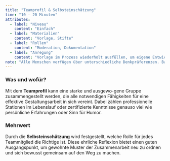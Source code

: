 ```yaml
---
title: "Teamprofil & Selbsteinschätzung"
time: "10 – 20 Minuten"
attributes:
  - label: "Niveau"
    content: "Einfach"
  - label: "Materialien"
    content: "Vorlage, Stifte"
  - label: "Rollen"
    content: "Moderation, Dokumentation"
  - label: "Anregung"
    content: "Vorlage im Prozess wiederholt ausfüllen, um eigene Entwicklung sichtbar zu machen"
note: "Alle Menschen verfügen über unterschiedliche Denkpräferenzen. Basierend auf dem Whole-Brain-Modell hat N. Herrmann ein HBDI Profil entwickelt, mit dem unterschiedliche Denkstile analysiert werden können. Ein funktionstüchtiges Team besteht aus Menschen, die sich in allen Denkrichtungen ergänzen."
---
```


### Was und wofür?

Mit dem **Teamprofil** kann eine starke und ausgewo-gene Gruppe zusammengestellt werden, die alle notwendigen Fähigkeiten für eine effektive Gestaltungsarbeit in sich vereint. Dabei zählen professionelle Stationen im Lebenslauf oder zertifizierte Kenntnisse genauso viel wie persönliche Erfahrungen oder Sinn für Humor.

### Mehrwert

Durch die **Selbsteinschätzung** wird festgestellt, welche Rolle für jedes Teammitglied die Richtige ist. Diese ehrliche Reflexion bietet einen guten Ausgangspunkt, um gewohnte Muster der Zusammenarbeit neu zu ordnen und sich bewusst gemeinsam auf den Weg zu machen.
